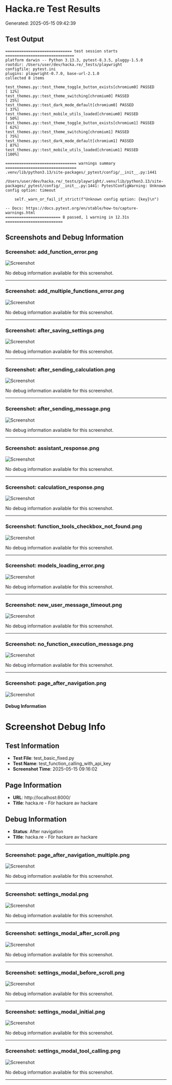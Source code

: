 # Hacka.re Test Results

Generated: 2025-05-15 09:42:39

## Test Output

```
============================= test session starts ==============================
platform darwin -- Python 3.13.3, pytest-8.3.5, pluggy-1.5.0
rootdir: /Users/user/dev/hacka.re/_tests/playwright
configfile: pytest.ini
plugins: playwright-0.7.0, base-url-2.1.0
collected 8 items

test_themes.py::test_theme_toggle_button_exists[chromium0] PASSED        [ 12%]
test_themes.py::test_theme_switching[chromium0] PASSED                   [ 25%]
test_themes.py::test_dark_mode_default[chromium0] PASSED                 [ 37%]
test_themes.py::test_mobile_utils_loaded[chromium0] PASSED               [ 50%]
test_themes.py::test_theme_toggle_button_exists[chromium1] PASSED        [ 62%]
test_themes.py::test_theme_switching[chromium1] PASSED                   [ 75%]
test_themes.py::test_dark_mode_default[chromium1] PASSED                 [ 87%]
test_themes.py::test_mobile_utils_loaded[chromium1] PASSED               [100%]

=============================== warnings summary ===============================
.venv/lib/python3.13/site-packages/_pytest/config/__init__.py:1441
  /Users/user/dev/hacka.re/_tests/playwright/.venv/lib/python3.13/site-packages/_pytest/config/__init__.py:1441: PytestConfigWarning: Unknown config option: timeout
  
    self._warn_or_fail_if_strict(f"Unknown config option: {key}\n")

-- Docs: https://docs.pytest.org/en/stable/how-to/capture-warnings.html
======================== 8 passed, 1 warning in 12.31s =========================
```

## Screenshots and Debug Information

### Screenshot: add_function_error.png

![Screenshot](screenshots/add_function_error.png)

No debug information available for this screenshot.

---

### Screenshot: add_multiple_functions_error.png

![Screenshot](screenshots/add_multiple_functions_error.png)

No debug information available for this screenshot.

---

### Screenshot: after_saving_settings.png

![Screenshot](screenshots/after_saving_settings.png)

No debug information available for this screenshot.

---

### Screenshot: after_sending_calculation.png

![Screenshot](screenshots/after_sending_calculation.png)

No debug information available for this screenshot.

---

### Screenshot: after_sending_message.png

![Screenshot](screenshots/after_sending_message.png)

No debug information available for this screenshot.

---

### Screenshot: assistant_response.png

![Screenshot](screenshots/assistant_response.png)

No debug information available for this screenshot.

---

### Screenshot: calculation_response.png

![Screenshot](screenshots/calculation_response.png)

No debug information available for this screenshot.

---

### Screenshot: function_tools_checkbox_not_found.png

![Screenshot](screenshots/function_tools_checkbox_not_found.png)

No debug information available for this screenshot.

---

### Screenshot: models_loading_error.png

![Screenshot](screenshots/models_loading_error.png)

No debug information available for this screenshot.

---

### Screenshot: new_user_message_timeout.png

![Screenshot](screenshots/new_user_message_timeout.png)

No debug information available for this screenshot.

---

### Screenshot: no_function_execution_message.png

![Screenshot](screenshots/no_function_execution_message.png)

No debug information available for this screenshot.

---

### Screenshot: page_after_navigation.png

![Screenshot](screenshots/page_after_navigation.png)

#### Debug Information

# Screenshot Debug Info

## Test Information

- **Test File**: test_basic_fixed.py
- **Test Name**: test_function_calling_with_api_key
- **Screenshot Time**: 2025-05-15 09:16:02

## Page Information

- **URL**: http://localhost:8000/
- **Title**: hacka.re - För hackare av hackare

## Debug Information

- **Status**: After navigation
- **Title**: hacka.re - För hackare av hackare


---

### Screenshot: page_after_navigation_multiple.png

![Screenshot](screenshots/page_after_navigation_multiple.png)

No debug information available for this screenshot.

---

### Screenshot: settings_modal.png

![Screenshot](screenshots/settings_modal.png)

No debug information available for this screenshot.

---

### Screenshot: settings_modal_after_scroll.png

![Screenshot](screenshots/settings_modal_after_scroll.png)

No debug information available for this screenshot.

---

### Screenshot: settings_modal_before_scroll.png

![Screenshot](screenshots/settings_modal_before_scroll.png)

No debug information available for this screenshot.

---

### Screenshot: settings_modal_initial.png

![Screenshot](screenshots/settings_modal_initial.png)

No debug information available for this screenshot.

---

### Screenshot: settings_modal_tool_calling.png

![Screenshot](screenshots/settings_modal_tool_calling.png)

No debug information available for this screenshot.

---

